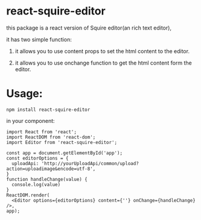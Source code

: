 # react-squire-editor

this package is a react version of  Squire editor(an rich text editor),

it has two simple function:

1. it allows you to use content props to  set the html content to the editor.

2. it allows you to use onchange function to  get the html content form the editor.


# Usage:

```
npm install react-squire-editor

```

in your component:

```
import React from 'react';
import ReactDOM from 'react-dom';
import Editor from 'react-squire-editor';

const app = document.getElementById('app');
const editorOptions = {
  uploadApi: 'http://yourUploadApi/common/upload?action=uploadimage&encode=utf-8',
}
function handleChange(value) {
  console.log(value)
}
ReactDOM.render(
  <Editor options={editorOptions} content={''} onChange={handleChange} />,
app);
```
